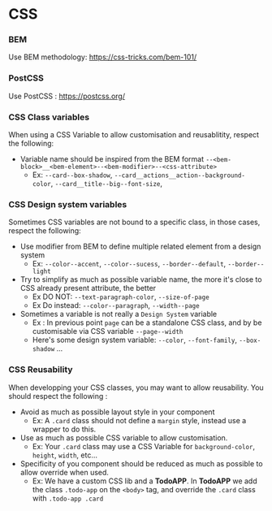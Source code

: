 # CSS

### BEM

Use BEM methodology: https://css-tricks.com/bem-101/

### PostCSS

Use PostCSS : https://postcss.org/

### CSS Class variables

When using a CSS Variable to allow customisation and reusablitity, respect the following:

  * Variable name should be inspired from the BEM format `--<bem-block>__<bem-element>--<bem-modifier>--<css-attribute>`
    * Ex: `--card--box-shadow`, `--card__actions__action--background-color`, `--card__title--big--font-size`,

### CSS Design system variables

Sometimes CSS variables are not bound to a specific class, in those cases, respect the following:
  
  * Use modifier from BEM to define multiple related element from a design system
    * Ex: `--color--accent`, `--color--sucess`, `--border--default`, `--border--light`
  * Try to simplify as much as possible variable name, the more it's close to CSS already present attribute, the better
    * Ex DO NOT: `--text-paragraph-color`, `--size-of-page`
    * Ex Do instead: `--color--paragraph`, `--width--page`
  * Sometimes a variable is not really a `Design System` variable
    * Ex : In previous point `page` can be a standalone CSS class, and by be customisable via CSS variable `--page--width`
    * Here's some design system variable: `--color`, `--font-family`, `--box-shadow` ...

### CSS Reusability

When developping your CSS classes, you may want to allow reusability. You should respect the following :

  * Avoid as much as possible layout style in your component
    * Ex: A `.card` class should not define a `margin` style, instead use a wrapper to do this.
  * Use as much as possible CSS variable to allow customisation.
    * Ex: Your `.card` class may use a CSS Variable for `background-color`, `height`, `width`, etc...
  * Specificity of you component should be reduced as much as possible to allow override when used.
    * Ex: We have a custom CSS lib and a **TodoAPP**. In **TodoAPP** we add the class `.todo-app` on the `<body>` tag, and override the `.card` class with `.todo-app .card`
